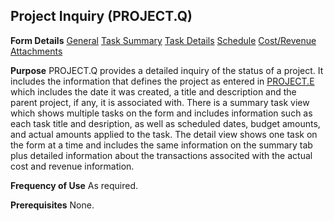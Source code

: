 ## Project Inquiry (PROJECT.Q)
<PageHeader />

**Form Details**
[General](../PROJECT-Q-1/README.md)
[Task Summary](../PROJECT-Q-2/README.md)
[Task Details](../PROJECT-Q-3/README.md)
[Schedule](../PROJECT-Q-4/README.md)
[Cost/Revenue](../PROJECT-Q-5/README.md)
[Attachments](../PROJECT-Q-6/README.md)

**Purpose**
PROJECT.Q provides a detailed inquiry of the status of a project. It includes
the information that defines the project as entered in
[PROJECT.E](../PROJECT-E/README.md) which includes the date it was created, a title and
description and the parent project, if any, it is associated with. There is a
summary task view which shows multiple tasks on the form and includes
information such as each task title and desription, as well as scheduled
dates, budget amounts, and actual amounts applied to the task. The detail view
shows one task on the form at a time and includes the same information on the
summary tab plus detailed information about the transactions associted with
the actual cost and revenue information.

**Frequency of Use**
As required.

**Prerequisites**
None.

<badge text= "Version 8.10.57 " vertical="middle" />

<PageFooter />
